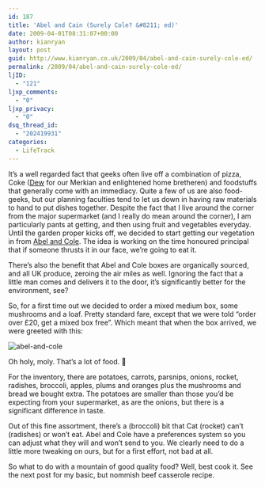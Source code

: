 ```yaml
---
id: 187
title: 'Abel and Cain (Surely Cole? &#8211; ed)'
date: 2009-04-01T08:31:07+00:00
author: kianryan
layout: post
guid: http://www.kianryan.co.uk/2009/04/abel-and-cain-surely-cole-ed/
permalink: /2009/04/abel-and-cain-surely-cole-ed/
ljID:
  - "121"
ljxp_comments:
  - "0"
ljxp_privacy:
  - "0"
dsq_thread_id:
  - "202419931"
categories:
  - LifeTrack
---
```

It&#8217;s a well regarded fact that geeks often live off a combination of pizza, Coke ([Dew](http://www.americansoda.co.uk/uk/American-Soda/Home/Mountain-Dew.aspx) for our Merkian and enlightened home bretheren) and foodstuffs that generally come with an immediacy. Quite a few of us are also food-geeks, but our planning faculties tend to let us down in having raw materials to hand to put dishes together. Despite the fact that I live around the corner from the major supermarket (and I really do mean around the corner), I am particularly pants at getting, and then using fruit and vegetables everyday. Until the garden proper kicks off, we decided to start getting our vegetation in from [Abel and Cole](http://www.abelandcole.co.uk/). The idea is working on the time honoured principal that if someone thrusts it in our face, we&#8217;re going to eat it.

There&#8217;s also the benefit that Abel and Cole boxes are organically sourced, and all UK produce, zeroing the air miles as well. Ignoring the fact that a little man comes and delivers it to the door, it&#8217;s significantly better for the environment, see?

So, for a first time out we decided to order a mixed medium box, some mushrooms and a loaf. Pretty standard fare, except that we were told &#8220;order over £20, get a mixed box free&#8221;. Which meant that when the box arrived, we were greeted with this:

<img src="/assets/images/2009/04/abel-and-cole-300x200.jpg" alt="abel-and-cole" title="abel-and-cole"   class="alignnone size-medium wp-image-188" srcset="/assets/images/2009/04/abel-and-cole-300x200.jpg 300w, /assets/images/2009/04/abel-and-cole.jpg 1024w" sizes="(max-width: 300px) 100vw, 300px" />

Oh holy, moly. That&#8217;s a lot of food. 🙂

For the inventory, there are potatoes, carrots, parsnips, onions, rocket, radishes, broccoli, apples, plums and oranges plus the mushrooms and bread we bought extra. The potatoes are smaller than those you&#8217;d be expecting from your supermarket, as are the onions, but there is a significant difference in taste.

Out of this fine assortment, there&#8217;s a (broccoli) bit that Cat (rocket) can&#8217;t (radishes) or won&#8217;t eat. Abel and Cole have a preferences system so you can adjust what they will and won&#8217;t send to you. We clearly need to do a little more tweaking on ours, but for a first effort, not bad at all.

So what to do with a mountain of good quality food? Well, best cook it. See the next post for my basic, but nommish beef casserole recipe.